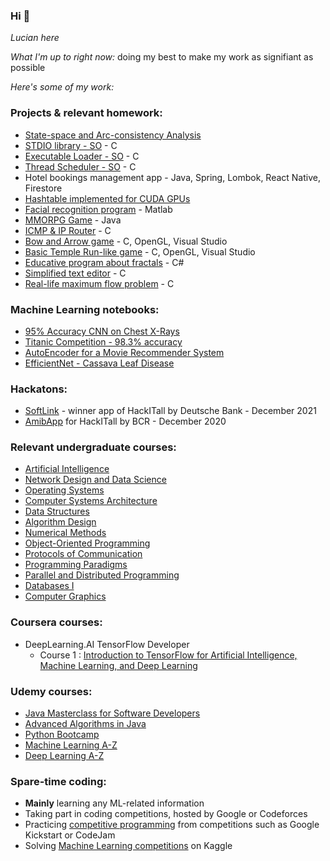 ### Hi 👋
*Lucian here*

*What I'm up to right now:* doing my best to make my work as signifiant as possible

*Here's some of my work:*
### Projects & relevant homework:
- [State-space and Arc-consistency Analysis](https://github.com/lucigrigo/University/blob/master/4th%20Year/IA%20-%20Artificial%20Intelligence/Homework/Tema1%20IA/tema1.ipynb)
- [STDIO library - SO](https://github.com/lucigrigo/University/tree/master/3rd%20Year/SO%20-%20Operating%20Systems/Homework/2.STDIO%20library) - C
- [Executable Loader - SO](https://github.com/lucigrigo/University/tree/master/3rd%20Year/SO%20-%20Operating%20Systems/Homework/3.Executable%20loader) - C
- [Thread Scheduler - SO](https://github.com/lucigrigo/University/tree/master/3rd%20Year/SO%20-%20Operating%20Systems/Homework/4.Thread%20Scheduler) - C
- Hotel bookings management app - Java, Spring, Lombok, React Native, Firestore
- [Hashtable implemented for CUDA GPUs](https://github.com/lucigrigo/University/tree/master/3rd%20Year/ASC%20-%20Computing%20Systems%20Architecture/Homework/Tema3)
- [Facial recognition program](https://github.com/lucigrigo/University/tree/master/1st%20Year/MN%20-%20Numeric%20Methods/Tema2/checker%20Moodle) - Matlab
- [MMORPG Game](https://github.com/lucigrigo/League-of-OOP) - Java
- [ICMP & IP Router](https://github.com/lucigrigo/University/tree/master/2nd%20Year/PCom%20-%20Communication%20Protocols/Tema1%20-%20Router/varianta_finala) - C
- [Bow and Arrow game](https://github.com/lucigrigo/University/tree/master/3rd%20Year/EGC%20-%20Computer%20Graphics/LabFramework/Framework-EGC-master/Source/Laboratoare/Tema1) - C, OpenGL, Visual Studio
- [Basic Temple Run-like game](https://github.com/lucigrigo/University/tree/master/3rd%20Year/EGC%20-%20Computer%20Graphics/LabFramework/Framework-EGC-withrendertext/Source/Laboratoare/Tema3) - C, OpenGL, Visual Studio
- [Educative program about fractals](https://github.com/lucigrigo/CSharpProjects/tree/main/C%23Projects/Fractali) - C#
- [Simplified text editor](https://github.com/lucigrigo/University/tree/master/1st%20Year/PC%20-%20Computer%20Programming%20-%20C/Tema2.FormatareText/tema2_cb) - C
- [Real-life maximum flow problem](https://github.com/lucigrigo/University/tree/master/1st%20Year/SD%20-%20Data%20Structures/Tema3/checkert3_v3) - C

### Machine Learning notebooks:
- [95% Accuracy CNN on Chest X-Rays](https://www.kaggle.com/grigorelucian/95-accuracy-cnn-on-chest-x-rays)
- [Titanic Competition - 98.3% accuracy](https://www.kaggle.com/grigorelucian/titanic-competition-98-3-accuracy)
- [AutoEncoder for a Movie Recommender System](https://www.kaggle.com/grigorelucian/autoencoder-for-a-movie-recommender-system)
- [EfficientNet - Cassava Leaf Disease](https://www.kaggle.com/grigorelucian/efficientnet-cassava-leaf-disease)

### Hackatons:
- [SoftLink](https://github.com/lucigrigo/HackITall2021) - winner app of HackITall by Deutsche Bank - December 2021
- [AmibApp](https://github.com/lucigrigo/HackITall2020) for HackITall by BCR - December 2020

### Relevant undergraduate courses:
- [Artificial Intelligence](https://github.com/lucigrigo/University/tree/master/4th%20Year/IA%20-%20Artificial%20Intelligence)
- [Network Design and Data Science](https://github.com/lucigrigo/University/tree/master/4th%20Year/PR%20-%20Network%20Design)
- [Operating Systems](https://github.com/lucigrigo/University/tree/master/3rd%20Year/SO%20-%20Operating%20Systems)
- [Computer Systems Architecture](https://github.com/lucigrigo/University/tree/master/3rd%20Year/ASC%20-%20Computing%20Systems%20Architecture)
- [Data Structures](https://github.com/lucigrigo/University/tree/master/1st%20Year/SD%20-%20Data%20Structures)
- [Algorithm Design](https://github.com/lucigrigo/University/tree/master/2nd%20Year/PA%20-%20Algorithm%20Design)
- [Numerical Methods](https://github.com/lucigrigo/University/tree/master/1st%20Year/MN%20-%20Numeric%20Methods)
- [Object-Oriented Programming](https://github.com/lucigrigo/University/tree/master/2nd%20Year/POO%20-%20Object-Oriented%20Programming)
- [Protocols of Communication](https://github.com/lucigrigo/University/tree/master/2nd%20Year/PCom%20-%20Communication%20Protocols)
- [Programming Paradigms](https://github.com/lucigrigo/University/tree/master/2nd%20Year/PP%20-%20Programming%20Paradigms)
- [Parallel and Distributed Programming](https://github.com/lucigrigo/University/tree/master/3rd%20Year/APD%20-%20Parallel%20and%20Distributed%20Algorithms)
- [Databases I](https://github.com/lucigrigo/University/tree/master/3rd%20Year/BD%20-%20Databases%201)
- [Computer Graphics](https://github.com/lucigrigo/University/tree/master/3rd%20Year/EGC%20-%20Computer%20Graphics/LabFramework/Framework-EGC-withrendertext/Source/Laboratoare)

### Coursera courses:
- DeepLearning.AI TensorFlow Developer
    - Course 1 : [Introduction to TensorFlow for Artificial Intelligence, Machine Learning, and Deep Learning](https://github.com/lucigrigo/CourseraCourses/tree/main/DeepLearning.AI%20Tensorflow%20Developer/Course%201%20-%20Introduction%20to%20TensorFlow%20for%20Artificial%20Intelligence%2C%20Machine%20Learning%2C%20and%20Deep%20Learning)

### Udemy courses:
- [Java Masterclass for Software Developers](https://github.com/lucigrigo/UdemyCourses/tree/master/JavaMasterclassUDEMY)
- [Advanced Algorithms in Java](https://github.com/lucigrigo/UdemyCourses/tree/master/AdvancedAlgorithmsInJavaUDEMY)
- [Python Bootcamp](https://github.com/lucigrigo/UdemyCourses/tree/master/PythonBootcampUDEMY)
- [Machine Learning A-Z](https://github.com/lucigrigo/UdemyCourses/tree/master/MachineLearningA-ZUDEMY/Machine-Learning-A-Z-New/Machine%20Learning%20A-Z%20New)
- [Deep Learning A-Z](https://github.com/lucigrigo/UdemyCourses/tree/master/DeepLearningA-ZUDEMY)

### Spare-time coding:
- **Mainly** learning any ML-related information
- Taking part in coding competitions, hosted by Google or Codeforces
- Practicing [competitive programming](https://github.com/lucigrigo/practice-makes-perfect/tree/main/TestSources/C%2B%2B) from competitions such as Google Kickstart or CodeJam
- Solving [Machine Learning competitions](https://github.com/lucigrigo/practice-makes-perfect/tree/main/MachineLearning) on Kaggle
